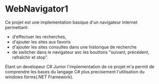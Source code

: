 # WebNavigator1
Ce projet est une implementation basique d'un navigateur internet permettant:
- d'effectuer les recherches,
- d'ajouter les sites aux favoris
- d'ajouter les sites consultes dans une historique de recherche
- de switcher dans le navigateur avc les bouttons "suivant, précédent, rafraîchir et stop".

Etant un developeur C# Junior l'implementation de ce projet m'a permit de comprendre les bases du langage C# plus 
precisement l'utilisation du windows forms(.NET Framework).
